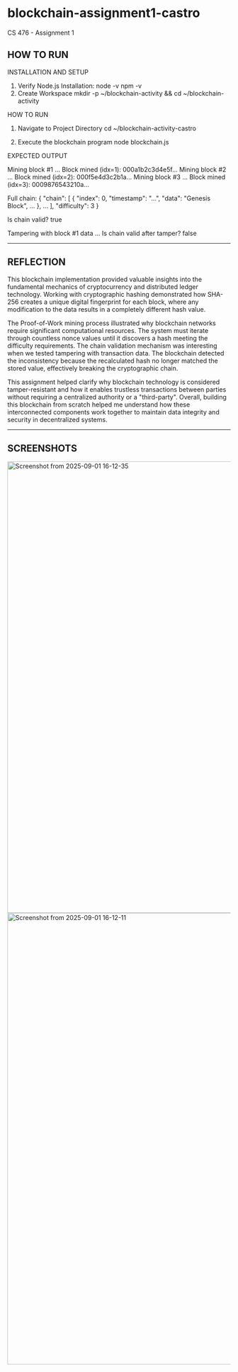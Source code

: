 # blockchain-assignment1-castro
CS 476 - Assignment 1


HOW TO RUN
-------------------------------------------------------------------------------------

INSTALLATION AND SETUP

1. Verify Node.js Installation:
	node -v
	npm -v
2. Create Workspace
	mkdir -p ~/blockchain-activity && cd ~/blockchain-activity
	
HOW TO RUN

1. Navigate to Project Directory
	cd ~/blockchain-activity-castro
	
2. Execute the blockchain program
	node blockchain.js

EXPECTED OUTPUT

Mining block #1 ...
 Block mined (idx=1): 000a1b2c3d4e5f...
 Mining block #2 ...
 Block mined (idx=2): 000f5e4d3c2b1a...
 Mining block #3 ...
 Block mined (idx=3): 0009876543210a...

 Full chain:
{
  "chain": [
    {
      "index": 0,
      "timestamp": "...",
      "data": "Genesis Block",
      ...
    },
    ...
  ],
  "difficulty": 3
}

 Is chain valid? true

 Tampering with block #1 data ...
 Is chain valid after tamper? false

-------------------------------------------------------------------------------------

REFLECTION
-------------------------------------------------------------------------------------

This blockchain implementation provided valuable insights into the fundamental mechanics of cryptocurrency and distributed ledger technology. Working with cryptographic hashing demonstrated how SHA-256 creates a unique digital fingerprint for each block, where any modification to the data results in a completely different hash value. 

The Proof-of-Work mining process illustrated why blockchain networks require significant computational resources. The system must iterate through countless nonce values until it discovers a hash meeting the difficulty requirements. The chain validation mechanism was interesting when we tested tampering with transaction data. The blockchain detected the inconsistency because the recalculated hash no longer matched the stored value, effectively breaking the cryptographic chain. 

This assignment helped clarify why blockchain technology is considered tamper-resistant and how it enables trustless transactions between parties without requiring a centralized authority or a "third-party". Overall, building this blockchain from scratch helped me understand how these interconnected components work together to maintain data integrity and security in decentralized systems.

-------------------------------------------------------------------------------------

SCREENSHOTS
-------------------------------------------------------------------------------------

<img width="1906" height="1020" alt="Screenshot from 2025-09-01 16-12-35" src="https://github.com/user-attachments/assets/5daeb738-f78f-45aa-99a1-9f240773ddbe" />
<img width="1906" height="1020" alt="Screenshot from 2025-09-01 16-12-11" src="https://github.com/user-attachments/assets/d153eb04-d9a4-4059-855d-f3f01a6751f9" />

